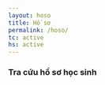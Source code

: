 ```yaml
---
layout: hoso
title: Hồ sơ
permalink: /hoso/
tc: active
hs: active
---
```

<h3><i class="fas fa-search"></i> Tra cứu hồ sơ học sinh</h3>
<br>
 